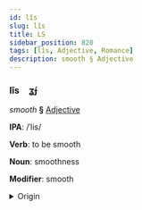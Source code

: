 ```yaml
---
id: lîs
slug: lîs
title: LS
sidebar_position: 820
tags: [lîs, Adjective, Romance]
description: smooth § Adjective
---
```


### lîs&emsp;<span kind="abugida">ʓ́ɟ</span>

*smooth* **§** [Adjective](../../tags/Adjective)

**IPA**: /ˈlis/

**Verb**: to be smooth

**Noun**: smoothness

**Modifier**: smooth

<details>
    <summary>Origin</summary>
    French lisse /lis/<br/>
    <em>Romance Language Family</em>
</details>